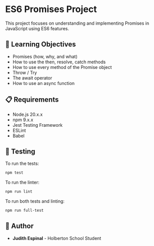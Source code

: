 # ES6 Promises Project

This project focuses on understanding and implementing Promises in JavaScript using ES6 features.

## 🎯 Learning Objectives

- Promises (how, why, and what)
- How to use the then, resolve, catch methods
- How to use every method of the Promise object
- Throw / Try
- The await operator
- How to use an async function

## 📋 Requirements

- Node.js 20.x.x
- npm 9.x.x
- Jest Testing Framework
- ESLint
- Babel

## 🧪 Testing

To run the tests:
```bash
npm test
```

To run the linter:
```bash
npm run lint
```

To run both tests and linting:
```bash
npm run full-test
```

## **👤 Author**
- **Judith Espinal** - Holberton School Student 